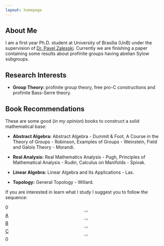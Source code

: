 ```yaml
---
layout: homepage
---
```


## About Me

I am a first year Ph.D. student at University of Brasília (UnB) under the supervision of <a href="http://pz.mat.unb.br/">Dr. Pavel Zalesski</a>. Currently we are finishing a paper containing some results about profinite groups having abelian Sylow subgroups. 

## Research Interests

- **Group Theory:** profinite group theory, free pro-C constructions and profinite Bass-Serre theory.

## Book Recommendations

These are some good (*in my opinion*) books to construct a solid mathematical base:

- **Abstract Algebra:** Abstract Algebra - Dummit & Foot, A Course in the Theory of Groups - Robinson, Examples of Groups - Weinstein, Field and Galois Theory - Morandi.

- **Real Analysis:** Real Mathematics Analysis - Pugh, Principles of Mathematical Analysis - Rudin, Calculus on Manifolds - Spivak.

- **Linear Algebra:** Linear Algebra and Its Applications - Lax.

- **Topology:** General Topology - Willard.

If you are interested in learn what I study I suggest you to follow the sequence:

0 <math display="block" xmlns="http://www.w3.org/1998/Math/MathML"><mo>→</mo></math> <a href="https://link.springer.com/book/10.1007/978-3-642-61856-7">A</a> <math display="block" xmlns="http://www.w3.org/1998/Math/MathML"><mo>→</mo></math> <a href="https://link.springer.com/book/10.1007/978-3-642-01642-4">B</a> <math display="block" xmlns="http://www.w3.org/1998/Math/MathML"><mo>→</mo></math> <a href="https://link.springer.com/book/10.1007/978-3-319-61199-0">C</a> <math display="block" xmlns="http://www.w3.org/1998/Math/MathML"><mo>→</mo></math> 0
